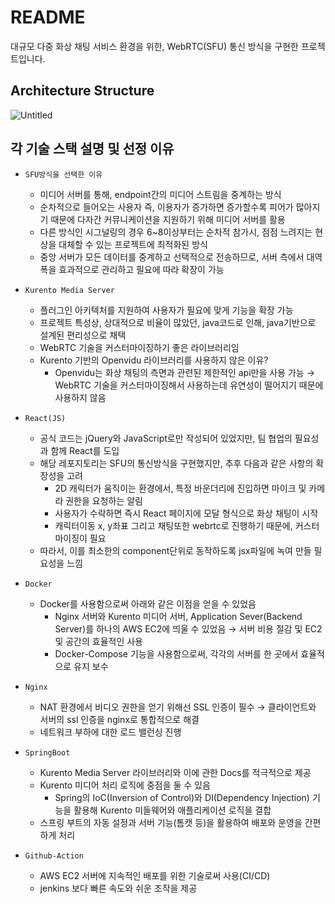 # README
대규모 다중 화상 채팅 서비스 환경을 위한, WebRTC(SFU) 통신 방식을 구현한  프로젝트입니다.

## Architecture Structure

![Untitled](https://prod-files-secure.s3.us-west-2.amazonaws.com/74c60207-9b86-43fc-81c9-e1902c5bfb35/97d70baf-abe5-412c-8922-5da270d307ea/Untitled.png)

## 각 기술 스택 설명 및 선정 이유

- `SFU방식을 선택한 이유`
    - 미디어 서버를 통해, endpoint간의 미디어 스트림을 중계하는 방식
    - 순차적으로 들어오는 사용자 즉, 이용자가 증가하면 증가할수록 피어가 많아지기 때문에 다자간 커뮤니케이션을 지원하기 위해 미디어 서버를 활용
    - 다른 방식인 시그널링의 경우 6~8이상부터는 순차적 참가시, 점점 느려지는 현상을 대체할 수 있는 프로젝트에 최적화된 방식
    - 중앙 서버가 모든 데이터를 중계하고 선택적으로 전송하므로, 서버 측에서 대역폭을 효과적으로 관리하고 필요에 따라 확장이 가능

- `Kurento Media Server`
    - 플러그인 아키텍처를 지원하여 사용자가 필요에 맞게 기능을 확장 가능
    - 프로젝트 특성상, 상대적으로 비율이 많았던, java코드로 인해, java기반으로 설계된  편리성으로 채택
    - WebRTC 기술을 커스터마이징하기 좋은 라이브러리임
    - Kurento 기반의 Openvidu 라이브러리를 사용하지 않은 이유?
        - Openvidu는 화상 채팅의 측면과 관련된 제한적인 api만을 사용 가능
        → WebRTC 기술을 커스터마이징해서 사용하는데 유연성이 떨어지기 때문에 사용하지 않음


- `React(JS)`
    - 공식 코드는 jQuery와 JavaScript로만 작성되어 있었지만, 팀 협업의 필요성과 함께 React를 도입
    - 해당 레포지토리는 SFU의 통신방식을 구현했지만, 추후 다음과 같은 사항의 확장성을 고려
        - 2D 캐릭터가 움직이는 환경에서, 특정 바운더리에 진입하면 마이크 및 카메라 권한을 요청하는 알림
        - 사용자가 수락하면 즉시 React 페이지에 모달 형식으로 화상 채팅이 시작
        - 캐릭터이동 x, y좌표 그리고 채팅또한 webrtc로 진행하기 때문에, 커스터마이징이 필요
    - 따라서, 이를 최소한의 component단위로 동작하도록 jsx파일에 녹여 만들 필요성을 느낌


- `Docker`
    - Docker를 사용함으로써 아래와 같은 이점을 얻을 수 있었음
        - Nginx 서버와 Kurento 미디어 서버, Application Sever(Backend Server)를 하나의 AWS EC2에 띄울 수 있었음 
          → 서버 비용 절감 및 EC2 및 공간의 효율적인 사용
        - Docker-Compose 기능을 사용함으로써, 각각의 서버를 한 곳에서 효율적으로 유지 보수


- `Nginx`
    - NAT 환경에서 비디오 권한을 얻기 위해선 SSL 인증이 필수
    → 클라이언트와 서버의 ssl 인증을 nginx로 통합적으로 해결
    - 네트워크 부하에 대한 로드 밸런싱 진행


- `SpringBoot`
    - Kurento Media Server 라이브러리와 이에 관한 Docs를 적극적으로 제공
    - Kurento 미디어 처리 로직에 중점을 둘 수 있음
        - Spring의 IoC(Inversion of Control)와 DI(Dependency Injection) 기능을 활용해 Kurento 미들웨어와 애플리케이션 로직을 결합
    - 스프링 부트의 자동 설정과 서버 기능(톰캣 등)을 활용하여 배포와 운영을 간편하게 처리


- `Github-Action`
    - AWS EC2 서버에 지속적인 배포를 위한 기술로써 사용(CI/CD)
    - jenkins 보다 빠른 속도와 쉬운 조작을 제공
